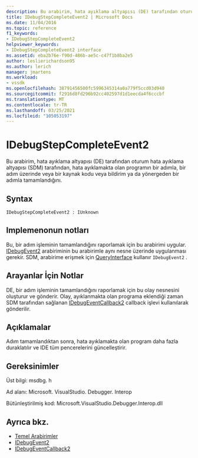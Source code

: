 ```yaml
---
description: Bu arabirim, hata ayıklama altyapısı (DE) tarafından oturum hata ayıklama altyapısı (SDM) tarafından, hata ayıklamakta olan programın bir adımla, bir adım üzerinde veya bir kaynak kodu veya bildirim ya da yönergeden bir adımla tamamlandığını.
title: IDebugStepCompleteEvent2 | Microsoft Docs
ms.date: 11/04/2016
ms.topic: reference
f1_keywords:
- IDebugStepCompleteEvent2
helpviewer_keywords:
- IDebugStepCompleteEvent2 interface
ms.assetid: eba2b76e-f90d-486b-ae5c-c47f1b8ba2e5
author: leslierichardson95
ms.author: lerich
manager: jmartens
ms.workload:
- vssdk
ms.openlocfilehash: 38791456500fc5996345314a0a779f5ccd03d940
ms.sourcegitcommit: f2916d8fd296b92cc402597d1d1eecda4f6cccbf
ms.translationtype: MT
ms.contentlocale: tr-TR
ms.lasthandoff: 03/25/2021
ms.locfileid: "105053197"
---
```

# <a name="idebugstepcompleteevent2"></a>IDebugStepCompleteEvent2
Bu arabirim, hata ayıklama altyapısı (DE) tarafından oturum hata ayıklama altyapısı (SDM) tarafından, hata ayıklamakta olan programın bir adımla, bir adım üzerinde veya bir kaynak kodu veya bildirim ya da yönergeden bir adımla tamamlandığını.

## <a name="syntax"></a>Syntax

```
IDebugStepCompleteEvent2 : IUnknown
```

## <a name="notes-for-implementers"></a>Implemenonun notları
 Bu, bir adım işleminin tamamlandığını raporlamak için bu arabirimi uygular. [IDebugEvent2](../../../extensibility/debugger/reference/idebugevent2.md) arabiriminin bu arabirimle aynı nesne üzerinde uygulanması gerekir. SDM, arabirime erişmek için [QueryInterface](/cpp/atl/queryinterface) kullanır `IDebugEvent2` .

## <a name="notes-for-callers"></a>Arayanlar İçin Notlar
 DE, bir adım işleminin tamamlandığını raporlamak için bu olay nesnesini oluşturur ve gönderir. Olay, ayıklanmakta olan programa eklendiği zaman SDM tarafından sağlanan [IDebugEventCallback2](../../../extensibility/debugger/reference/idebugeventcallback2.md) callback işlevi kullanılarak gönderilir.

## <a name="remarks"></a>Açıklamalar
 Adım tamamlandıktan sonra, hata ayıklamakta olan program daha fazla duraklatılır ve IDE tüm pencerelerini güncelleştirir.

## <a name="requirements"></a>Gereksinimler
 Üst bilgi: msdbg. h

 Ad alanı: Microsoft. VisualStudio. Debugger. Interop

 Bütünleştirilmiş kod: Microsoft.VisualStudio.Debugger.Interop.dll

## <a name="see-also"></a>Ayrıca bkz.
- [Temel Arabirimler](../../../extensibility/debugger/reference/core-interfaces.md)
- [IDebugEvent2](../../../extensibility/debugger/reference/idebugevent2.md)
- [IDebugEventCallback2](../../../extensibility/debugger/reference/idebugeventcallback2.md)

